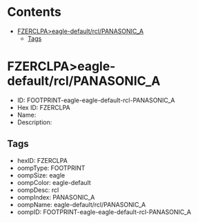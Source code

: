



Contents
========

* [FZERCLPA>eagle-default/rcl/PANASONIC_A](#fzerclpaeagle-defaultrclpanasonic_a)
	* [Tags](#tags)

# FZERCLPA>eagle-default/rcl/PANASONIC_A

- ID: FOOTPRINT-eagle-eagle-default-rcl-PANASONIC_A
- Hex ID: FZERCLPA
- Name: 
- Description: 

## Tags

- hexID: FZERCLPA
- oompType: FOOTPRINT
- oompSize: eagle
- oompColor: eagle-default
- oompDesc: rcl
- oompIndex: PANASONIC_A
- oompName: eagle-default/rcl/PANASONIC_A
- oompID: FOOTPRINT-eagle-eagle-default-rcl-PANASONIC_A
